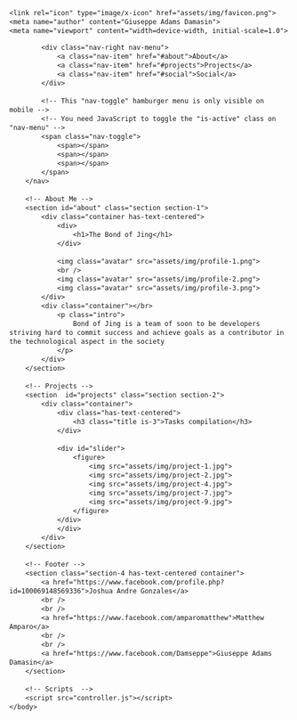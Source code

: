 <!DOCTYPE html>
<html>
<head>
	<title>The Bond of Jing</title>
	<!-- css files -->
	<link rel="stylesheet" href="https://maxcdn.bootstrapcdn.com/font-awesome/4.6.3/css/font-awesome.min.css">
	<link rel="stylesheet" type="text/css" href="https://cdnjs.cloudflare.com/ajax/libs/bulma/0.3.1/css/bulma.min.css">
	<link rel="stylesheet" type="text/css" href="assets/css/styles.css">

	<link rel="icon" type="image/x-icon" href="assets/img/favicon.png">
	<meta name="author" content="Giuseppe Adams Damasin">
	<meta name="viewport" content="width=device-width, initial-scale=1.0">
</head>
	<body>
		<!-- Navbar -->
		<nav class="nav container void-background">
			<!-- This "nav-menu" is hidden on mobile -->
			<!-- Add the modifier "is-active" to display it on mobile -->
			
			<div class="nav-right nav-menu">
				<a class="nav-item" href="#about">About</a>
				<a class="nav-item" href="#projects">Projects</a>
				<a class="nav-item" href="#social">Social</a>
			</div>

			<!-- This "nav-toggle" hamburger menu is only visible on mobile -->
			<!-- You need JavaScript to toggle the "is-active" class on "nav-menu" -->
			<span class="nav-toggle">
				<span></span>
				<span></span>
				<span></span>
			</span>
		</nav>
				
		<!-- About Me -->
		<section id="about" class="section section-1">
			<div class="container has-text-centered">
				<div>
					<h1>The Bond of Jing</h1>
				</div>
				
				<img class="avatar" src="assets/img/profile-1.png">
				<br />
				<img class="avatar" src="assets/img/profile-2.png">
				<img class="avatar" src="assets/img/profile-3.png">
			</div>
			<div class="container"></br>
				<p class="intro">
					Bond of Jing is a team of soon to be developers striving hard to commit success and achieve goals as a contributor in the technological aspect in the society
				</p>
			</div>
		</section>
		
		<!-- Projects -->
		<section  id="projects" class="section section-2">
			<div class="container">
				<div class="has-text-centered">
					<h3 class="title is-3">Tasks compilation</h3>
				</div>
				
				<div id="slider">
					<figure>
						<img src="assets/img/project-1.jpg">
						<img src="assets/img/project-2.jpg">
						<img src="assets/img/project-4.jpg">
						<img src="assets/img/project-7.jpg">
						<img src="assets/img/project-9.jpg">
					</figure>
				</div>
				</div>
			</div>
		</section>

		<!-- Footer -->
		<section class="section-4 has-text-centered container">
			<a href="https://www.facebook.com/profile.php?id=100069148569336">Joshua Andre Gonzales</a>
			<br />
			<br />
			<a href="https://www.facebook.com/amparomatthew">Matthew Amparo</a>
			<br />
			<br />
			<a href="https://www.facebook.com/Damseppe">Giuseppe Adams Damasin</a>
		</section>
		
		<!-- Scripts  -->
		<script src="controller.js"></script>		
	</body>	
</html>
